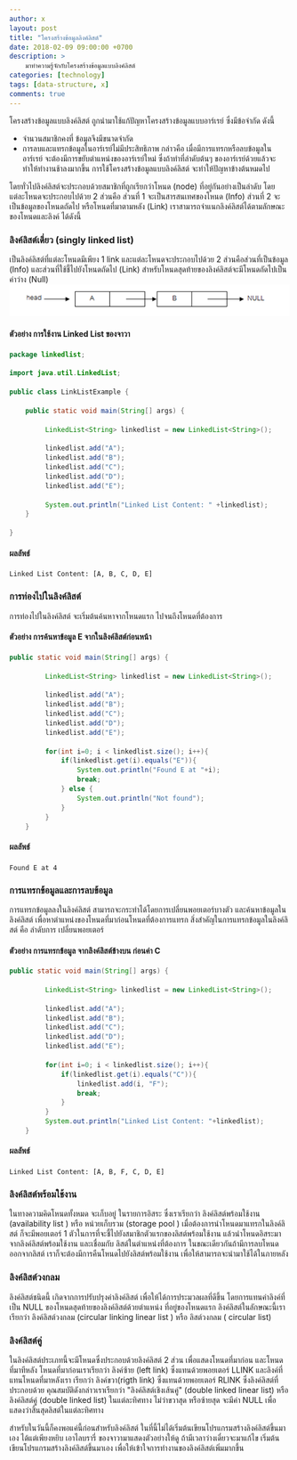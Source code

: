 ```yaml
---
author: x
layout: post
title: "โครงสร้างข้อมูลลิงค์ลิสต์"
date: 2018-02-09 09:00:00 +0700
description: >
    มาทำความรู้จักกับโครงสร้างข้อมูลแบบลิงค์ลิสต์
categories: [technology]
tags: [data-structure, x]
comments: true
---
```

โครงสร้างข้อมูลแบบลิงค์ลิสต์ ถูกนำมาใช้แก้ปัญหาโครงสร้างข้อมูลแบบอาร์เรย์ ซึ่งมีข้อจำกัด ดังนี้
- จำนวนสมาชิกคงที่ ข้อมูลจึงมีขนาดจำกัด
- การลบและแทรกข้อมูลในอาร์เรย์ไม่มีประสิทธิภาพ กล่าวคือ เมื่อมีการแทรกหรือลบข้อมูลในอาร์เรย์ จะต้องมีการขยับตำแหน่งของอาร์เรย์ใหม่ ซึ่งถ้าทำที่ลำดับต้นๆ ของอาร์เรย์ด้วยแล้วจะทำให้ทำงานช้าลงมากขึ้น
การใช้โครงสร้างข้อมูลแบบลิงค์ลิสต์ จะทำให้ปัญหาข้างต้นหมดไป

โดยทั่วไปลิงค์ลิสต์จะประกอบด้วยสมาชิกที่ถูกเรียกว่าโหนด (node) ที่อยู่กันอย่างเป็นลำดับ โดยแต่ละโหนดจะประกอบไปด้วย 2 ส่วนคือ ส่วนที่ 1 จะเป็นสารสนเทศของโหนด (Info) ส่วนที่ 2 จะเป็นข้อมูลของโหนดถัดไป หรือโหนดที่มาตามหลัง (Link)
เราสามารถจำแนกลิงค์ลิสต์ได้ตามลักษณะของโหนดและลิงค์ ได้ดังนี้

### ลิงค์ลิสต์เดี่ยว (singly linked list)
เป็นลิงค์ลิสต์ที่แต่ละโหนดมีเพียง 1 link และแต่ละโหนดจะประกอบไปด้วย 2 ส่วนคือส่วนที่เป็นข้อมูล (Info) และส่วนที่ใช้ชี้ไปยังโหนดถัดไป (Link) สำหรับโหนดสุดท้ายของลิงค์ลิสต์จะมีโหนดถัดไปเป็นค่าว่าง (Null) 
![Single Linked List](/assets/img/authors/x/2018-02-09/linked-list-1.PNG)
#### ตัวอย่าง การใช้งาน Linked List ของจาวา
```java
package linkedlist;

import java.util.LinkedList;

public class LinkListExample {

	public static void main(String[] args) {

		 LinkedList<String> linkedlist = new LinkedList<String>();
		 
		 linkedlist.add("A");
		 linkedlist.add("B");
		 linkedlist.add("C");
		 linkedlist.add("D");
		 linkedlist.add("E");
	     
	     System.out.println("Linked List Content: " +linkedlist);
	}

}
```
#### ผลลัพธ์
`Linked List Content: [A, B, C, D, E]`

### การท่องไปในลิงค์ลิสต์
การท่องไปในลิงค์ลิสต์ จะเริ่มต้นค้นหาจากโหนดแรก ไปจนถึงโหนดที่ต้องการ

#### ตัวอย่าง การค้นหาข้อมูล E จากในลิงค์ลิสต์ก่อนหน้า

```java
public static void main(String[] args) {

		 LinkedList<String> linkedlist = new LinkedList<String>();
		 
		 linkedlist.add("A");
		 linkedlist.add("B");
		 linkedlist.add("C");
		 linkedlist.add("D");
		 linkedlist.add("E");
	     
	     for(int i=0; i < linkedlist.size(); i++){
	    	 if(linkedlist.get(i).equals("E")){
	    		 System.out.println("Found E at "+i);
	    		 break;
	    	 } else {
	    		 System.out.println("Not found");
	    	 }
	     }
	}
```
#### ผลลัพธ์
`Found E at 4`

### การแทรกข้อมูลและการลบข้อมูล
การแทรกข้อมูลลงในลิงค์ลิสต์ สามารถจะกระทำได้โดยการเปลี่ยนพอยเตอร์บางตัว และค้นหาข้อมูลใน ลิงค์ลิสต์ เพื่อหาตำแหน่งของโหนดที่มาก่อนโหนดที่ต้องการแทรก สิ่งสำคัญในการแทรกข้อมูลในลิงค์ลิสต์ คือ ลำดับการ เปลี่ยนพอยเตอร์

#### ตัวอย่าง การแทรกข้อมูล จากลิงค์ลิสต์ข้างบน ก่อนค่า C
```java
public static void main(String[] args) {

		 LinkedList<String> linkedlist = new LinkedList<String>();
		 
		 linkedlist.add("A");
		 linkedlist.add("B");
		 linkedlist.add("C");
		 linkedlist.add("D");
		 linkedlist.add("E");
	     
	     for(int i=0; i < linkedlist.size(); i++){
	    	 if(linkedlist.get(i).equals("C")){
	    		 linkedlist.add(i, "F");
	    		 break;
	    	 }
	     }
	     System.out.println("Linked List Content: "+linkedlist);
	}
```
#### ผลลัพธ์
`Linked List Content: [A, B, F, C, D, E]`

### ลิงค์ลิสต์พร้อมใช้งาน
ในทางความคิดโหนดทั้งหมด จะเก็บอยู่ ในรายการอิสระ ซึ่งเราเรียกว่า ลิงค์ลิสต์พร้อมใช้งาน (availability list ) หรือ หน่วยเก็บรวม (storage pool ) เมื่อต้องการนำโหนดมาแทรกในลิงค์ลิสต์ ก็จะมีพอยเตอร์ 1 ตัวในการที่จะชี้ไปยังสมาชิกตัวแรกของลิสต์พร้อมใช้งาน แล้วนำโหนดอิสระมาจากลิงค์ลิสต์พร้อมใช้งาน และเชื่อมกับ ลิสต์ในตำแหน่งที่ต้องการ ในขณะเดียวกันถ้ามีการลบโหนดออกจากลิสต์ เราก็จะต้องมีการคืนโหนดไปยังลิสต์พร้อมใช้งาน เพื่อให้สามารถจะนำมาใช้ได้ในภายหลัง

### ลิงค์ลิสต์วงกลม
ลิงค์ลิสต์ชนิดนี้ เกิดจากการปรับปรุงค่าลิงค์ลิสต์ เพื่อให้ได้การประมวลผลที่ดีขึ้น โดยการแทนค่าลิงค์ที่เป็น NULL ของโหนดสุดท้ายของลิงค์ลิสต์ด้วยตำแหน่ง ที่อยู่ของโหนดแรก ลิงค์ลิสต์ในลักษณะนี้เราเรียกว่า ลิงค์ลิสต์วงกลม (circular linking linear list ) หรือ ลิสต์วงกลม ( circular list)

### ลิงค์ลิสต์คู่
ในลิงค์ลิสต์ประเภทนี้จะมีโหนดซึ่งประกอบด้วยลิงค์ลิสต์ 2 ส่วน เพื่อแสดงโหนดที่มาก่อน และโหนดที่มาทีหลัง โหนดที่มาก่อนเราเรียกว่า ลิงค์ซ้าย (left link) ซึ่งแทนด้วยพอยเตอร์ LLINK และลิงค์ที่แทนโหนดที่มาหลังเรา เรียกว่า ลิงค์ขวา(rigth link) ซึ่งแทนด้วยพอยเตอร์ RLINK ซึ่งลิงค์ลิสต์ที่ประกอบด้วย คุณสมบัติดังกล่าวเราเรียกว่า "ลิงค์ลิสต์เชิงเส้นคู่" (double linked linear list) หรือลิงค์ลิสต์คู่ (double linked list) ในแต่ละทิศทาง ไม่ว่าขวาสุด หรือซ้ายสุด จะมีค่า NULL เพื่อแสดงว่าสิ้นสุดลิสต์ในแต่ละทิศทาง

สำหรับในวันนี้ก็คงพอแค่นี้ก่อนสำหรับลิงค์ลิสต์ ในที่นี้ไม่ได้เริ่มต้นเขียนโปรแกรมสร้างลิงค์ลิสต์ขึ้นมาเอง ได้แต่เพียงหยิบ เอาไลบรารี่ ของจาวามาแสดงตัวอย่างให้ดู ถ้ามีเวลาว่างเดี๋ยวจะมาแก้ไข เริ่มต้นเขียนโปรแกรมสร้างลิงค์ลิสต์ขึ้นมาเอง เพื่อให้เข้าใจการทำงานของลิงค์ลิสต์เพิ่มมากขึ้น